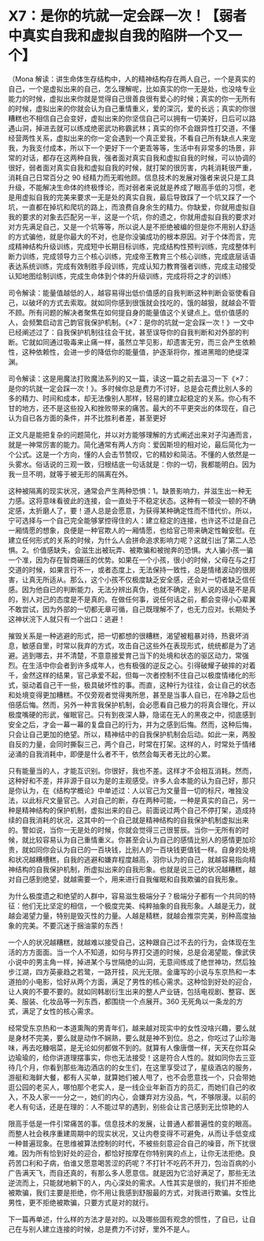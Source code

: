 # X7：是你的坑就一定会踩一次！【弱者中真实自我和虚拟自我的陷阱一个又一个】

（Mona 解读：讲生命体生存结构中，人的精神结构存在两人自己，一个是真实的自己，一个是虚拟出来的自己，怎么理解呢，比如真实的你一无是处，也没啥专业能力的时候，虚拟出来你就是觉得自己很善良很有爱心的时候；真实的你一无所有的时候，虚拟出来的你就会认为自己重情重义，爱的深沉，爱的长远；真实的你很糟糕也不相信自己会变好，虚拟出来的你坚信自己可以拥有一切美好，日后可以路遇山洞，掉进去就可以练成绝密武功称霸武林；真实的你不会跟异性打交道，不懂经营两性关系，虚拟出来的你一定会遇到一个真正爱我，不看自己所有缺点人来宠我，为我支付成本，所以下一个更好下一个更乖等等，生活中有非常多的场景，非常的对话，都存在这两种自我，强者面对真实自我和虚拟自我的时候，可以协调的很好，弱者面对真实自我和虚拟自我的时候，就打架的很厉害，内耗消耗很严重，消耗自己日常百分之 90 经精力而无暇他顾。信息技术的发展对强者来说只是工具升级，不能解决生命体的终极悸论，而对弱者来说就是养成了眼高手低的习惯，老是用虚拟自我的完美来要求一无是处的真实自我，最后导致踩了一个坑又踩了一个坑，一直都在掉坑和爬坑的路上，而浪费自身余生的精力。你缺爱，你就用虚拟自我的要求的对象去匹配另一半，这是一个坑，你的遗之，你就用虚拟自我的要求对对方先满足自己，又是一个坑等等，所以说人是不拒绝被编的但是你不用别人舒适的方式骗他，就是你最大的不对，也是你没骗成功的根本原因。对于个体而言，完成精神结构升级训练，完成短中长期目标训练，完成结构性预判训练，完成整体判断力训练，完成领导力三个核心训练，完成帝王教育三个核心训练，完成底层话语表达系统训练，完成有效制胜手段训练，完成认知力教育强者训练，完成主动接受认知地图绘制训练，完成生命体到个体的升级训练，完成将将之才的训练）

司令解读：能量值越低的人，越容易得出低价值感的自我判断这种判断会驱使看自己，以破坏的方式去索取。就如同你感到很饿就会找吃的，饿的越狠，就越会不管不顾。所有问题的解决者聚焦在如何提自身的能量值这个关键点上。低价值感的人，会频繁启动言己韵官我保护机制。《×7：是你的坑就一定会踩一次！》一文中已经阐述过了：自我保护机制往往会干扰，甚至误导你的自我判断和对外部的判断。它就如同通过吸毒来止痛一样，虽然立竿见影，却遗害无穷，而三会产生依赖性，这种依赖性，会进一步的降低你的能量值，护逐渐将你，推进黑暗的绝缇深渊。

司令解读：这是用魔法打败魔法系列的又一篇，读这一篇之前去温习一下《×7：是你的坑就一定会踩一次！》。多时候你总是费力不讨好，总是会花费比别人多的多的精力、时间和成本，却无法像别人那样，轻易的建立起稳定的关系。你心有不甘的地方，还不是这些投入和挫败带来的痛苦。最大的不平更突出的体现在，自己认为自已各方面的条件，并不比胜利者差，甚至更好

正文凡是能把复杂的问题简化，并以对方能够理解的方式阐述出来对子沟通而言，就是一神常厉害的能力。简化通常有两人方向：爱因斯坦的相对论，最后简化为一个公式。这是一个方向，懂的人会击节赞叹，它的精妙和简洁。不懂的人依然是一头雾水。俗话说的三观一致，归根结底一句话就是：你的一切，我都能明白。因为我一旦不明，就等于被无形的隔离在外。

这种被隔离的现实状况，通常会产生两种恐惧：1。缺景影响力，并滋生出一种无力感。这将意味看彼此的连接，会一直处于不稳定状态。这种有一顿没一顿的不确定感，太折磨人了，要！道人总是会愿意，为获得某种确定性而不惜代价。所以，宁可选择与一个自己完全能够掌控得住的人：建立稳定的连接，也许这不过是自己一厢情愿的想象，良便是一种官欺人的一厢情愿，也给官己带来确定性翰安慰。在建立任何形式的关系的时候，为什么人会拼命追求影响力呢？这就引出了第二人恐惧。2。价值感缺失，会滋生出被玩弄、被欺骗和被抛奔的恐惧。大人骗小孩一骗一个准，因为存在智商碾压的优势。如果在一个小孩，很小的时候，父母在与之打交道的时候，如果言行不一，或者态度上，无法保持一致性，总是情绪波动的很房害，让真无所适从。那么，这个小孩不仅极度缺乏安全感，还会对一切者缺乏信任感。因为他自已的判断能力，无法分辨出真伪，也就不确定，别人说的话是不是真的，别人对己的态度是不是真的。在做任何事，说任何话之前，都会变得小心辈翼不敢尝试，因为外部的一切都无章可循，自己既理解不了，也无力应对。长期处予这神状浣下人就只有一个出口：逃避！

摧毁关系是一种逃避的形式，把一切都想的很糟糕，渴望被粗暴对待，热衰坏消息，敏感自里，时常以我弃的方式，攻击自己这些外在表现形式，统统都是为了逃避。逃到哪去，并不清楚，不意意接爱育己当下的处境和状态的驱区动力，常强烈。在生活中你会者到许多成年人，也有极强的逆反之心。引得破耀子破摔的对着千，金然这样的结果，官己承爱不起，但每一次者控制不住自己以极度情绪化的形式，驱动着自己干一些，极具破坏性的事。而直，这种行为往往，会让自己的状态和处境变得更加糟糕。不仅旁观者觉得夷所思，甚至是当事人自已，在冷静之后也倍感后悔。然而，另外一种言我保护机制，会必愿看自己极力的将真合理化，开以极度嘴硬的形武，催眠官己。只有到夜深人静，隐诺在无人的黑夜之中，彻底感到安全之后，才会一幕一幕的复盘自己的行为，并为之感到后悔。然而，这种后悔，只会让自己更加的绝望。所以，精神结中的自我保护机制会后动。如此一来，两股自反的力量，会同时撕裂三己，两个自己，时常在打架。这样的人，时常处于情绪泌涌的自我消耗中，即便是什么者不干，依然会每天者无比的心累。

只有能量当的人，才能互识别。你很好，我也不差。这样才不会相互消耗。然而，这种好和不差，并非源于自以为是的主观感受。许多人会本能的认为自己好，那只是你认为，在《结构学概论》中单述过：人以官己为文量音一切的标尺，唯独没法，以此标尺文量官己。人对自己的断，存在两种可能，一种是真实的自己，另一种是精神结构的保护机制，虚拟出来的自己。前面说过两个自己不停打架，造成持续的自我消耗的状况，这其中的一个自己就是精神结构的自我保护机制虚拟出来的。警如说，当你一无是处的时候，你就会觉得三己很誓辰。当你一无所有的时候，就比较容易认为自己重情重义。你甚至会认为自己的感情比别人的感情更加珍贵，就如同你会认为自已的一百块钱，比别人的一百块钱更值钱一样。自身的处境和状况越糟槽糕，自我的逃避和嫌弃程度越高，羽你认为的自己，就越容易指向精神结构的自我保护机制，所虚拟出来的自我形象。也就是说三己的状况越糟糕，越对自己感到绝望，就越需要一个，用来进行自我催眠和自我欺骗的自我形象。

为什么极度遗之和绝望的人群中，容易滋生极端分子？极端分子都有一个共同的特征：他们无比坚定的相信，一个极度完美、纯粹抽象的自我形象。人越是无力，就越会渴望力量，特别是毁灭性的力量。人越是精糕，就越会推崇完美，别种高度抽象的完美。不要沉迷于捆油蒙的东西！

一个人的状况越糟糕，就越难以接受自己，这种跟自己过不去的行为，会体现在生活的方方面面。当一个人不知道，如何与界打交道的时候，总是会渴望能，像武侠小说中的男主角一样，掉进某个与世隔绝的山洞，无意间练成了绝世神功，然后独步江湖，四方英豪趋之若鹭，一路开挂，风光无限。金庸写的小说与东京热和一本道拍的小电影，恰好从两个方面，满足了男性的核心需求。这种恰到好处的迎合，让人爽的不要不要的。就如同韩剧衍生出来的整人产业链，包括电视剧、整容、医美、服装、化妆品等一列东西，都围绕一个点展开。360 无死角以一条龙的方式，满足了女性的核心需求。

经常受东京热和一本道熏陶的男青年们，越来越对现实中的女性没啥兴趣，要么就是身材不完美，要么就是动作不娴熟，要么就是神不到位。总之，你吃过了山珍海味，再去吃糠咽菜，是无论如何都做不到的。就算有人像唐僧一样，天天在你耳朵边瑜瑜的，给你讲道理摆事实，你也无法接受！这是符合人性的。就如同你去三亚待几个月，你看到那些海边酒店的的女生们，在这里享受过了，星级酒店的服务，游艇和海鲜大餐，都有人买单，就算她们被人甩了，也不会愿意找一个，只会带她逛公园的老买人，哪怕那个老实人，是一线企业年新百方的员汇，而她们自己的收入，不及人家一一分之一，她们的内心，会嫌弃对方没品，气，不够限漫。以前的老人有句话，还是在理的：人不能过早的遇到，别些会让言己感到无比惊艳的人

限高手低是一件引常痛苦的事。信息技术的发展，让普通人都普遍性的变的眼高。而整人社会秩序重建周期中的现实状况，又让内卷变得不可避免，从而让手低变成一种普遍现象。在思维被算法控制的时代，不被些刻意迎合自己的噪音，所下扰很难。因为所有恰到好处的迎合，都恰好按摩在你特别爽的点上，让你无法拒绝。良药苦口利和子病，伯谁又愿意喝苦涩的药呢？不打针不吃药不开刀，包治百病的小广告满天飞，而自还真的，有那么多人愿意信。就是因为它洽好满足了，那些无法逆流而上，只能就地躺下的人，内心深处的需求。人性其实是很的，我们并不拒绝被欺骗，我们主要是拒绝，你不用让我感到舒服最的方式，对我进行欺骗。女性比男性，更不拒绝被欺骗，只要方式是对的就行。

下一篇再单述，什么样的方法才是对的。以及哪些固有观念的惯性，了自已，让自己在与别人建立连接的时候，总是费力不讨好，里外不是人。